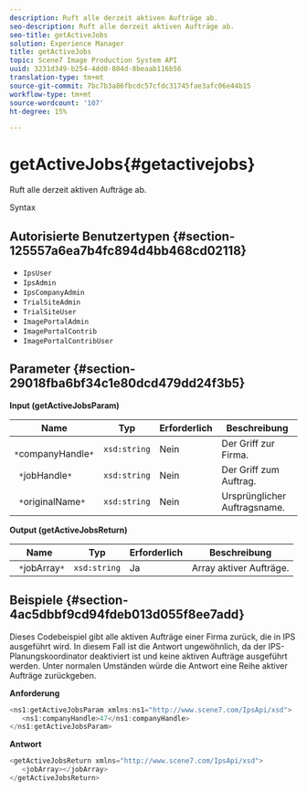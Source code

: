 ```yaml
---
description: Ruft alle derzeit aktiven Aufträge ab.
seo-description: Ruft alle derzeit aktiven Aufträge ab.
seo-title: getActiveJobs
solution: Experience Manager
title: getActiveJobs
topic: Scene7 Image Production System API
uuid: 3231d349-b254-4dd0-804d-8beaab116b56
translation-type: tm+mt
source-git-commit: 7bc7b3a86fbcdc57cfdc31745fae3afc06e44b15
workflow-type: tm+mt
source-wordcount: '107'
ht-degree: 15%

---
```



# getActiveJobs{#getactivejobs}

Ruft alle derzeit aktiven Aufträge ab.

Syntax

## Autorisierte Benutzertypen {#section-125557a6ea7b4fc894d4bb468cd02118}

* `IpsUser`
* `IpsAdmin`
* `IpsCompanyAdmin`
* `TrialSiteAdmin`
* `TrialSiteUser`
* `ImagePortalAdmin`
* `ImagePortalContrib`
* `ImagePortalContribUser`

## Parameter {#section-29018fba6bf34c1e80dcd479dd24f3b5}

**Input (getActiveJobsParam)**

| Name | Typ | Erforderlich | Beschreibung |
|---|---|---|---|
| ` *`companyHandle`*` | `xsd:string` | Nein | Der Griff zur Firma. |
| ` *`jobHandle`*` | `xsd:string` | Nein | Der Griff zum Auftrag. |
| ` *`originalName`*` | `xsd:string` | Nein | Ursprünglicher Auftragsname. |

**Output (getActiveJobsReturn)**

| Name | Typ | Erforderlich | Beschreibung |
|---|---|---|---|
| ` *`jobArray`*` | `xsd:string` | Ja | Array aktiver Aufträge. |

## Beispiele {#section-4ac5dbbf9cd94fdeb013d055f8ee7add}

Dieses Codebeispiel gibt alle aktiven Aufträge einer Firma zurück, die in IPS ausgeführt wird. In diesem Fall ist die Antwort ungewöhnlich, da der IPS-Planungskoordinator deaktiviert ist und keine aktiven Aufträge ausgeführt werden. Unter normalen Umständen würde die Antwort eine Reihe aktiver Aufträge zurückgeben.

**Anforderung**

```java
<ns1:getActiveJobsParam xmlns:ns1="http://www.scene7.com/IpsApi/xsd">
   <ns1:companyHandle>47</ns1:companyHandle>
</ns1:getActiveJobsParam>
```

**Antwort**

```java
<getActiveJobsReturn xmlns="http://www.scene7.com/IpsApi/xsd">
   <jobArray></jobArray>
</getActiveJobsReturn>
```

